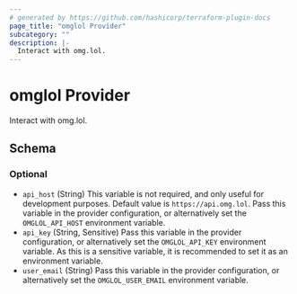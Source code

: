 ```yaml
---
# generated by https://github.com/hashicorp/terraform-plugin-docs
page_title: "omglol Provider"
subcategory: ""
description: |-
  Interact with omg.lol.
---
```


# omglol Provider

Interact with omg.lol.



<!-- schema generated by tfplugindocs -->
## Schema

### Optional

- `api_host` (String) This variable is not required, and only useful for development purposes. Default value is `https://api.omg.lol`. Pass this variable in the provider configuration, or alternatively set the `OMGLOL_API_HOST` environment variable.
- `api_key` (String, Sensitive) Pass this variable in the provider configuration, or alternatively set the `OMGLOL_API_KEY` environment variable. As this is a sensitive variable, it is recommended to set it as an environment variable.
- `user_email` (String) Pass this variable in the provider configuration, or alternatively set the `OMGLOL_USER_EMAIL` environment variable.
